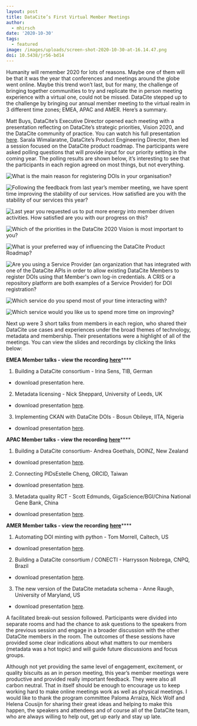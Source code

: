 ```yaml
---
layout: post
title: DataCite’s First Virtual Member Meetings
author:
  - mhirsch
date: '2020-10-30'
tags:
  - featured
image: /images/uploads/screen-shot-2020-10-30-at-16.14.47.png
doi: 10.5438/jr56-bd14
---
```

Humanity will remember 2020 for lots of reasons. Maybe one of them will be that it was the year that conferences and meetings around the globe went online. Maybe this trend won’t last, but for many, the challenge of bringing together communities to try and replicate the in person meeting experience with a virtual one, could not be missed. DataCite stepped up to the challenge by bringing our annual member meeting to the virtual realm in 3 different time zones; EMEA, APAC and AMER. Here’s a summary.

Matt Buys, DataCite’s Executive Director opened each meeting with a presentation reflecting on DataCite’s strategic priorities, Vision 2020, and the DataCite community of practice. You can watch his full presentation [here](https://www.youtube.com/watch?v=yO5rTEhBzN8&feature=youtu.be). Sarala Wimalaratne, DataCite’s Product Engineering Director, then led a session focused on the DataCite product roadmap. The participants were asked polling questions that will provide input for our priority setting in the coming year. The polling results are shown below, it’s interesting to see that the participants in each region agreed on most things, but not everything.

![](/images/uploads/q_1.png "What is the main reason for registering DOIs in your organisation?")

![](/images/uploads/q_2.png "Following the feedback from last year’s member meeting, we have spent time improving the stability of our services. How satisfied are you with the stability of our services this year?")

![](/images/uploads/q_3.png "Last year you requested us to put more energy into member driven activities. How satisfied are you with our progress on this?")

![](/images/uploads/q_4.png "Which of the priorities in the DataCite 2020 Vision is most important to you?")

![](/images/uploads/q_5.png "What is your preferred way of influencing the DataCite Product Roadmap?")

![](/images/uploads/q_6.png "Are you using a Service Provider (an organization that has integrated with one of the DataCite APIs in order to allow existing DataCite Members to register DOIs using that Member's own log-in credentials. A CRIS or a repository platform are both examples of a Service Provider) for DOI registration?")

![](/images/uploads/q_7.png "Which service do you spend most of your time interacting with?")

![](/images/uploads/q_8.png "Which service would you like us to spend more time on improving?")



Next up were 3 short talks from members in each region, who shared their DataCite use cases and experiences under the broad themes of technology, metadata and membership. Their presentations were a highlight of all of the meetings. You can view the slides and recordings by clicking the links below:

**EMEA Member talks - view the recording** [**here**](https://www.youtube.com/watch?v=NvRVWA91Ibs&feature=youtu.be)****

1. Building a DataCite consortium - Irina Sens, TIB, German

* download presentation here.

2. Metadata licensing - Nick Sheppard, University of Leeds, UK 

* download presentation [here](https://www.slideshare.net/MrNick/metadata-reuse-on-wikidata).

3. Implementing CKAN with DataCite DOIs - Bosun Obileye, IITA, Nigeria

* download presentation [here](https://datacite.org/assets/Implementing%20PID%20in%20CKAN%20with%20Datacite%20DOI_Oct2020.pdf).



**APAC Member talks - view the recording** [**here**](https://www.youtube.com/watch?v=ack8CMTTTPM&feature=youtu.be)****

1. Building a DataCite consortium- Andrea Goethals, DOINZ, New Zealand

* download presentation [here](https://datacite.org/assets/DataCite-member-meeting-2020-Goethals.pptx).

2. Connecting PIDsEstelle Cheng, ORCID, Taiwan

* download presentation [here](https://datacite.org/assets/Connecting%20PIDs%20in%20Open%20Research%20Infrastructure_2020%20datcite_APAC.pdf).

3. Metadata quality RCT - Scott Edmunds, GigaScience/BGI/China National Gene Bank, China

* download presentation [here](https://www.slideshare.net/GigaScience/measuring-richness-a-rct-to-quantify-the-benefits-of-metadata-quality-scott-edmunds).

**AMER Member talks - view the recording** [**here**](https://www.youtube.com/watch?v=NK5Irh_In5M&feature=youtu.be)****

1. Automating DOI minting with python - Tom Morrell, Caltech, US

* download presentation [here](https://doi.org/10.5281/zenodo.3724879).

2. Building a DataCite consortium / CONECTI - Harrysson Nobrega, CNPQ, Brazil

* download presentation [here](https://datacite.org/assets/membermeeting2020_conecti_brasil.pdf).

3. The new version of the DataCite metadata schema - Anne Raugh, University of Maryland, US

* download presentation [here](https://datacite.org/assets/membermeeting2020_Raugh-Schema.pptx).

A facilitated break-out session followed. Participants were divided into separate rooms and had the chance to ask questions to the speakers from the previous session and engage in a broader discussion with the other DataCite members in the room. The outcomes of these sessions have provided some clear indications about what matters to our members (metadata was a hot topic) and will guide future discussions and focus groups.

Although not yet providing the same level of engagement, excitement, or quality biscuits as an in person meeting, this year’s member meetings were productive and provided really important feedback. They were also all carbon neutral. That in itself should be enough to encourage us to keep working hard to make online meetings work as well as physical meetings. I would like to thank the program committee Paloma Arraiza, Nick Wolf and Helena Cousijn for sharing their great ideas and helping to make this happen, the speakers and attendees and of course all of the DataCite team, who are always willing to help out, get up early and stay up late.
